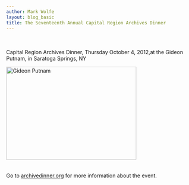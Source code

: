 ```yaml
---
author: Mark Wolfe
layout: blog_basic
title: The Seventeenth Annual Capital Region Archives Dinner
---
```

<div class="entry-body">
<p><br/><br/>
Capital Region Archives Dinner, Thursday October 4, 2012,at the Gideon Putnam, in Saratoga Springs, NY</p>
<p><img align="center" alt="Gideon Putnam" height="250" src="{{ site.url }}/posts-img/gideon_putnam.jpg" width="350"> <br/>
<br/><br/>
Go to <a href="http://archivedinner.org/">archivedinner.org</a> for more information about the event.<br/>
</img></p>
</div>